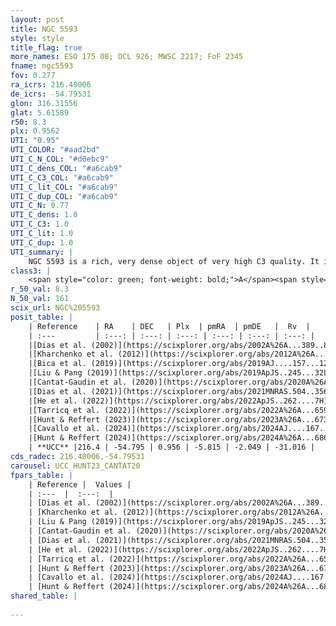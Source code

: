 ```yaml
---
layout: post
title: NGC 5593
style: style
title_flag: true
more_names: ESO 175 08; OCL 926; MWSC 2217; FoF 2345
fname: ngc5593
fov: 0.277
ra_icrs: 216.40006
de_icrs: -54.79531
glon: 316.31556
glat: 5.61589
r50: 8.3
plx: 0.9562
UTI: "0.95"
UTI_COLOR: "#aad2bd"
UTI_C_N_COL: "#d0ebc9"
UTI_C_dens_COL: "#a6cab9"
UTI_C_C3_COL: "#a6cab9"
UTI_C_lit_COL: "#a6cab9"
UTI_C_dup_COL: "#a6cab9"
UTI_C_N: 0.77
UTI_C_dens: 1.0
UTI_C_C3: 1.0
UTI_C_lit: 1.0
UTI_C_dup: 1.0
UTI_summary: |
    NGC 5593 is a rich, very dense object of very high C3 quality. It is very well-studied in the literature.
class3: |
    <span style="color: green; font-weight: bold;">A</span><span style="color: green; font-weight: bold;">A</span>
r_50_val: 8.3
N_50_val: 161
scix_url: NGC%205593
posit_table: |
    | Reference    | RA    | DEC   | Plx  | pmRA  | pmDE   |  Rv  |
    | :---         | :---: | :---: | :---: | :---: | :---: | :---: |
    |[Dias et al. (2002)](https://scixplorer.org/abs/2002A%26A...389..871D) | 216.412 | -54.798 | -- | -2.82 | -1.84 | -- |
    |[Kharchenko et al. (2012)](https://scixplorer.org/abs/2012A%26A...543A.156K) | 216.405 | -54.8 | -- | -3.5 | -1.72 | -- |
    |[Bica et al. (2019)](https://scixplorer.org/abs/2019AJ....157...12B) | 216.409 | -54.806 | -- | -- | -- | -- |
    |[Liu & Pang (2019)](https://scixplorer.org/abs/2019ApJS..245...32L) | 216.389 | -54.793 | 0.944 | -5.802 | -2.042 | -- |
    |[Cantat-Gaudin et al. (2020)](https://scixplorer.org/abs/2020A%26A...640A...1C) | 216.419 | -54.795 | 0.947 | -5.806 | -2.078 | -- |
    |[Dias et al. (2021)](https://scixplorer.org/abs/2021MNRAS.504..356D) | 216.411 | -54.786 | 0.954 | -5.821 | -2.072 | -- |
    |[He et al. (2022)](https://scixplorer.org/abs/2022ApJS..262....7H) | 216.448 | -54.777 | 0.956 | -5.81 | -2.06 | -- |
    |[Tarricq et al. (2022)](https://scixplorer.org/abs/2022A%26A...659A..59T) | 216.264 | -54.79 | 0.969 | -5.808 | -2.056 | -- |
    |[Hunt & Reffert (2023)](https://scixplorer.org/abs/2023A%26A...673A.114H) | 216.439 | -54.783 | 0.948 | -5.826 | -2.046 | -29.708 |
    |[Cavallo et al. (2024)](https://scixplorer.org/abs/2024AJ....167...12C) | 216.388 | -54.79 | 0.95 | -- | -- | -- |
    |[Hunt & Reffert (2024)](https://scixplorer.org/abs/2024A%26A...686A..42H) | 216.439 | -54.783 | 0.948 | -5.826 | -2.046 | -29.708 |
    | **UCC** |216.4 | -54.795 | 0.956 | -5.815 | -2.049 | -31.016 | 
cds_radec: 216.40006,-54.79531
carousel: UCC_HUNT23_CANTAT20
fpars_table: |
    | Reference |  Values |
    | :---  |  :---:  |
    | [Dias et al. (2002)](https://scixplorer.org/abs/2002A%26A...389..871D) | `E(B-V)=0.0, Dist=850.0, Age=8.77` |
    | [Kharchenko et al. (2012)](https://scixplorer.org/abs/2012A%26A...543A.156K) | `e_bv=0.042, distance=808, log_age=8.77` |
    | [Liu & Pang (2019)](https://scixplorer.org/abs/2019ApJS..245...32L) | `Age=0.04, Z=0.5` |
    | [Cantat-Gaudin et al. (2020)](https://scixplorer.org/abs/2020A%26A...640A...1C) | `AVNN=0.71, DMNN=10.06, AgeNN=7.94` |
    | [Dias et al. (2021)](https://scixplorer.org/abs/2021MNRAS.504..356D) | `Av=0.833, Dist=995, logage=8.302, [Fe/H]=0.178` |
    | [He et al. (2022)](https://scixplorer.org/abs/2022ApJS..262....7H) | `A0=1.05, logAge=7.9` |
    | [Tarricq et al. (2022)](https://scixplorer.org/abs/2022A%26A...659A..59T) | `Dist=1002, logAgeNN=7.97` |
    | [Hunt & Reffert (2023)](https://scixplorer.org/abs/2023A%26A...673A.114H) | `AV50=0.73, diffAV50=0.587, MOD50=9.99, logAge50=8.015` |
    | [Cavallo et al. (2024)](https://scixplorer.org/abs/2024AJ....167...12C) | `AV50=0.75, dMod50=10.15, logAge50=8.32, [Fe/H]50=0.43` |
    | [Hunt & Reffert (2024)](https://scixplorer.org/abs/2024A%26A...686A..42H) | `MassJ=389.734` |
shared_table: |
    
---
```

